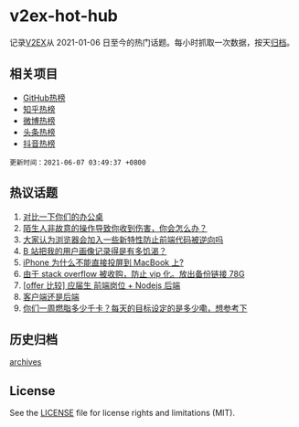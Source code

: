 # v2ex-hot-hub

 记录[V2EX](https://www.v2ex.com/)从 2021-01-06 日至今的热门话题。每小时抓取一次数据，按天[归档](archives)。
 
 ## 相关项目

- [GitHub热榜](https://github.com/snaildev/github-hot-hub)
- [知乎热榜](https://github.com/snaildev/zhihu-hot-hub)
- [微博热榜](https://github.com/snaildev/weibo-hot-hub)
- [头条热榜](https://github.com/snaildev/toutiao-hot-hub)
- [抖音热榜](https://github.com/snaildev/douyin-hot-hub)


 `更新时间：2021-06-07 03:49:37 +0800`

## 热议话题

1. [对比一下你们的办公桌](https://www.v2ex.com/t/781653)
1. [陌生人非故意的操作导致你收到伤害，你会怎么办？](https://www.v2ex.com/t/781658)
1. [大家认为浏览器会加入一些新特性防止前端代码被逆向吗](https://www.v2ex.com/t/781702)
1. [B 站把我的用户画像记录得是有多饥渴？](https://www.v2ex.com/t/781709)
1. [iPhone 为什么不能直接投屏到 MacBook 上?](https://www.v2ex.com/t/781743)
1. [由于 stack overflow 被收购，防止 vip 化。放出备份链接 78G](https://www.v2ex.com/t/781651)
1. [[offer 比较] 应届生 前端岗位 + Nodejs 后端](https://www.v2ex.com/t/781679)
1. [客户端还是后端](https://www.v2ex.com/t/781688)
1. [你们一周燃脂多少千卡？每天的目标设定的是多少嘞，想参考下](https://www.v2ex.com/t/781672)

## 历史归档

[archives](archives)

## License

See the [LICENSE](LICENSE) file for license rights and limitations (MIT).
